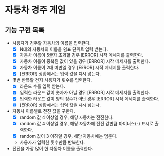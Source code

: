 # 자동차 경주 게임

## 기능 구현 목록

- 사용자가 경주할 자동차의 이름을 입력한다.
    - [x] N대의 자동차의 이름을 쉼표 단위로 입력 받는다.
    - [x] 자동차 이름이 5글자 초과할 경우 [ERROR] 시작 메세지를 출력한다.
    - [x] 자동차 이름이 중복된 값이 있을 경우 [ERROR] 시작 메세지를 출력한다.
    - [x] 자동차 이름이 2대 미만일 경우 [ERROR] 시작 메세지를 출력한다.
    - [x] [ERROR] 상황에서는 입력 값을 다시 넣는다.
- 몇번 반복할 건지 사용자가 횟수를 입력한다.
    - [x] 라운드 수를 입력 받는다.
    - [x] 입력한 라운드 값이 숫자가 아닐 경우 [ERROR] 시작 메세지를 출력한다.
    - [x] 입력한 라운드 값이 양의 정수가 아닌 경우 [ERROR] 시작 메세지를 출력한다.
    - [x] [ERROR] 상황에서는 입력 값을 다시 넣는다.
- 자동차 이름별로 전진 값을 구한다.
    - [x] random 값 4 이상일 경우, 해당 자동차는 전진한다.
    - [x] random 값 4 이상일 경우, 해당 자동차에 전진 값만큼 마이너스(-) 표시로 출력한다.
    - [x] random 값이 3 이하일 경우, 해당 자동차에는 멈춘다.
    - 사용자가 입력한 횟수만큼 반복한다.
- 전진을 가장 많이 한 자동차 이름을 출력한다.